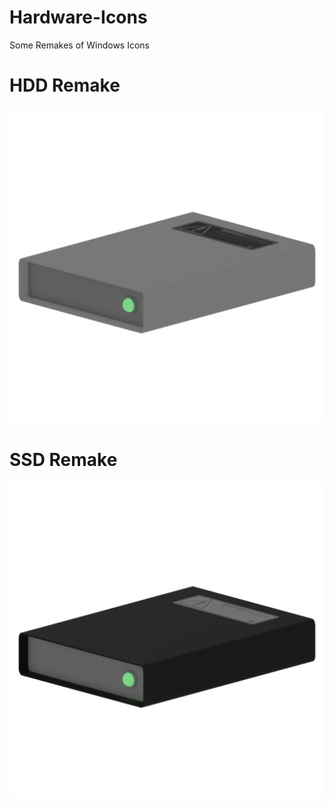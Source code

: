 # Hardware-Icons
Some Remakes of Windows Icons


# HDD Remake
![hdd](https://github.com/L30ZMine/Hardware-Icons/blob/main/HDD/HDD_512.png)

# SSD Remake
![SSD](https://github.com/L30ZMine/Hardware-Icons/blob/main/SSD/SSD_512.png)
